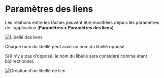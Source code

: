 Paramètres des liens
=============

Les relations entre les tâches peuvent être modifiées depuis les paramètres de l'application (**Paramètres > Paramètres des liens**)

![Libellé des liens](https://kanboard.net/screenshots/documentation/link-labels.png)

Chaque nom du libellé peut avoir un nom du libellé opposé.

Si il n'y a pas d'opposé, le nom du libellé sera considéré comme étant bidirectionnel.

![Création d'un libellé de lien](https://kanboard.net/screenshots/documentation/link-label-creation.png)


